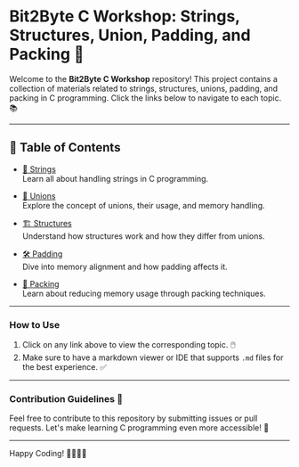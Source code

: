 # Bit2Byte C Workshop: Strings, Structures, Union, Padding, and Packing 🚀

Welcome to the **Bit2Byte C Workshop** repository! This project contains a collection of materials related to strings, structures, unions, padding, and packing in C programming. Click the links below to navigate to each topic. 📚

---

## 📖 Table of Contents

- [📜 Strings](./string.md)  
  Learn all about handling strings in C programming.

- [🔗 Unions](./union.md)  
  Explore the concept of unions, their usage, and memory handling.

- [🏗️ Structures](./structure.md)  
  Understand how structures work and how they differ from unions.

- [🛠️ Padding](./padding.md)  
  Dive into memory alignment and how padding affects it.

- [🎯 Packing](./packing.md)  
  Learn about reducing memory usage through packing techniques.

---

### How to Use

1. Click on any link above to view the corresponding topic. 🖱️  
2. Make sure to have a markdown viewer or IDE that supports `.md` files for the best experience. ✅

---

### Contribution Guidelines 🌟

Feel free to contribute to this repository by submitting issues or pull requests. Let's make learning C programming even more accessible! 🚀

---

Happy Coding! 👨‍💻👩‍💻

